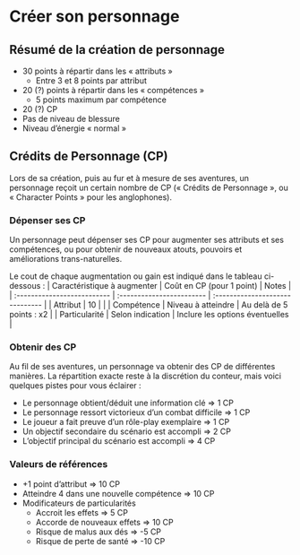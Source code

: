 # Créer son personnage
## Résumé de la création de personnage
- 30 points à répartir dans les « attributs »
	- Entre 3 et 8 points par attribut
- 20 (?) points à répartir dans les « compétences » 
	- 5 points maximum par compétence
- 20 (?) CP 
- Pas de niveau de blessure
- Niveau d’énergie « normal »

## Crédits de Personnage (CP)
Lors de sa création, puis au fur et à mesure de ses aventures, un personnage reçoit un certain nombre de CP (« Crédits de Personnage », ou « Character Points » pour les anglophones).

### Dépenser ses CP
Un personnage peut dépenser ses CP pour augmenter ses attributs et ses compétences, ou pour obtenir de nouveaux atouts, pouvoirs et améliorations trans-naturelles.

Le cout de chaque augmentation ou gain est indiqué dans le tableau ci-dessous : 
| Caractéristique à augmenter | Coût en CP (pour 1 point) | Notes                           |
| :-------------------------- | :------------------------ | :------------------------------ |
| Attribut                    | 10                        |                                 |
| Compétence                  | Niveau à atteindre        | Au delà de 5 points : x2        |
| Particularité               | Selon indication          | Inclure les options éventuelles |

### Obtenir des CP
Au fil de ses aventures, un personnage va obtenir des CP de différentes manières. La répartition exacte reste à la discrétion du conteur, mais voici quelques pistes pour vous éclairer :
- Le personnage obtient/déduit une information clé			=> 1 CP
- Le personnage ressort victorieux d’un combat difficile	=> 1 CP 
- Le joueur a fait preuve d’un rôle-play exemplaire			=> 1 CP
- Un objectif secondaire du scénario est accompli			=> 2 CP
- L’objectif principal du scénario est accompli				=> 4 CP

### Valeurs de références
- +1 point d’attribut						=> 10 CP
- Atteindre 4 dans une nouvelle compétence	=> 10 CP
- Modificateurs de particularités
	- Accroit les effets					=> 5 CP
	- Accorde de nouveaux effets			=> 10 CP
	- Risque de malus aux dés				=> -5 CP
	- Risque de perte de santé				=> -10 CP
